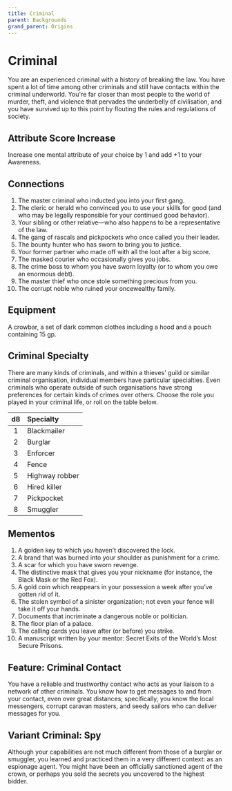 ```yaml
---
title: Criminal
parent: Backgrounds
grand_parent: Origins
---
```


# Criminal
You are an experienced criminal with a history of breaking the law. You have spent a lot of time among other criminals and still have contacts within the criminal underworld. You're far closer than most people to the world of murder, theft, and violence that pervades the underbelly of civilisation, and you have survived up to this point by flouting the rules and regulations of society.

## Attribute Score Increase
Increase one mental attribute of your choice by 1 and add +1 to your Awareness.

## Connections
1. The master criminal who inducted you into your first gang.
2. The cleric or herald who convinced you to use your skills for good (and who may be legally responsible for your continued good behavior).
3. Your sibling or other relative—who also happens to be a representative of the law.
4. The gang of rascals and pickpockets who once called you their leader.
5. The bounty hunter who has sworn to bring you to justice.
6. Your former partner who made off with all the loot after a big score.
7. The masked courier who occasionally gives you jobs.
8. The crime boss to whom you have sworn loyalty (or to whom you owe an enormous debt).
9. The master thief who once stole something precious from you.
10. The corrupt noble who ruined your oncewealthy family.

## Equipment
A crowbar, a set of dark common clothes including a hood and a pouch containing 15 gp.

## Criminal Specialty
There are many kinds of criminals, and within a thieves’ guild or similar criminal organisation, individual members have particular specialties. Even criminals who operate outside of such organisations have strong preferences for certain kinds of crimes over others. Choose the role you played in your criminal life, or roll on the table below.

| d8 | Specialty |
|:--:|:----------|
| 1 | Blackmailer |
| 2 | Burglar |
| 3 | Enforcer |
| 4 | Fence |
| 5 | Highway robber |
| 6 | Hired killer |
| 7 | Pickpocket |
| 8 | Smuggler |

## Mementos
1. A golden key to which you haven’t discovered the lock.
2. A brand that was burned into your shoulder as punishment for a crime.
3. A scar for which you have sworn revenge.
4. The distinctive mask that gives you your nickname (for instance, the Black Mask or the Red Fox).
5. A gold coin which reappears in your possession a week after you’ve gotten rid of it.
6. The stolen symbol of a sinister organization; not even your fence will take it off your hands.
7. Documents that incriminate a dangerous noble or politician.
8. The floor plan of a palace.
9. The calling cards you leave after (or before) you strike.
10. A manuscript written by your mentor: Secret Exits of the World’s Most Secure Prisons.

## Feature: Criminal Contact
You have a reliable and trustworthy contact who acts as your liaison to a network of other criminals. You know how to get messages to and from your contact, even over great distances; specifically, you know the local messengers, corrupt caravan masters, and seedy sailors who can deliver messages for you.

## Variant Criminal: Spy
Although your capabilities are not much different from those of a burglar or smuggler, you learned and practiced them in a very different context: as an espionage agent. You might have been an officially sanctioned agent of the crown, or perhaps you sold the secrets you uncovered to the highest bidder.
